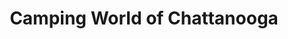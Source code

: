 ---
title: "Camping World of Chattanooga"
url: /chattanooga/camping-world-of-chattanooga/
shop: caravan
---